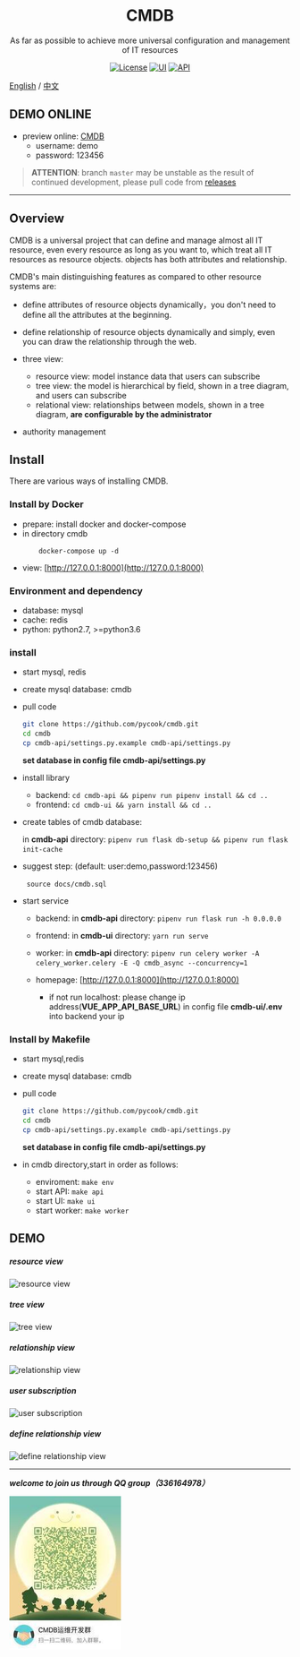 <h1 align="center">CMDB</h1>
<div align="center">

As far as possible to achieve more universal configuration and management of IT resources
</div>

<div align="center">

[![License](https://img.shields.io/badge/License-GPLv2-brightgreen)](https://github.com/pycook/cmdb/blob/master/LICENSE)
[![UI](https://img.shields.io/badge/UI-Ant%20Design%20Pro%20Vue-brightgreen)](https://github.com/sendya/ant-design-pro-vue) 
[![API](https://img.shields.io/badge/API-Flask-brightgreen)](https://github.com/pallets/flask) 

</div>


[English](README.md) / [中文](README_cn.md)

## DEMO ONLINE
- preview online: [CMDB](http://121.42.12.46:8000)
    - username: demo
    - password: 123456
    
> **ATTENTION**: branch `master` may be unstable as the result of continued development, please pull code from  [releases](https://github.com/pycook/cmdb/releases)

----
## Overview

CMDB is a universal project that can define and manage almost all IT resource, even every resource as long as you want to, which treat all IT resources as resource objects. objects has both attributes  and relationship.

CMDB's main distinguishing features as compared to other resource systems are:
- define attributes of resource objects dynamically，you don't need to define all the attributes at the beginning.
- define relationship of resource objects dynamically and simply, even you can draw the relationship through the web.
- three view:
    - resource view: model instance data that users can subscribe
    - tree view: the model is hierarchical by field, shown in a tree diagram, and users can subscribe
    - relational view: relationships between models, shown in a tree diagram, **are configurable by the administrator**

- authority management


## Install

There are various ways of installing CMDB.

### Install by Docker
- prepare: install docker and docker-compose
- in directory cmdb
    ```
        docker-compose up -d
    ```
- view: [http://127.0.0.1:8000](http://127.0.0.1:8000)

### Environment and dependency
- database: mysql
- cache: redis
- python: python2.7, >=python3.6

### install
- start mysql, redis
- create mysql database: cmdb
- pull code
    ```bash
    git clone https://github.com/pycook/cmdb.git
    cd cmdb
    cp cmdb-api/settings.py.example cmdb-api/settings.py
    ```
    **set database in config file cmdb-api/settings.py**

- install library
  - backend: ```cd cmdb-api && pipenv run pipenv install && cd ..```
  - frontend: ```cd cmdb-ui && yarn install && cd ..```
  
- create tables of cmdb database:
    
  in **cmdb-api** directory: ```pipenv run flask db-setup && pipenv run flask init-cache```
- suggest step: (default:  user:demo,password:123456)

    ``` source docs/cmdb.sql```

- start service
  - backend: in **cmdb-api** directory: ```pipenv run flask run -h 0.0.0.0```
  - frontend: in **cmdb-ui** directory: ```yarn run serve```
  - worker: in **cmdb-api** directory: ```pipenv run celery worker -A celery_worker.celery -E -Q cmdb_async --concurrency=1```
  
  - homepage:  [http://127.0.0.1:8000](http://127.0.0.1:8000)
    - if not run localhost: please change ip address(**VUE_APP_API_BASE_URL**) in config file **cmdb-ui/.env** into backend your ip

### Install by Makefile
- start mysql,redis
- create mysql database: cmdb
- pull code
    ```bash
    git clone https://github.com/pycook/cmdb.git
    cd cmdb
    cp cmdb-api/settings.py.example cmdb-api/settings.py
    ```
    **set database in config file cmdb-api/settings.py**

- in cmdb directory,start in order as follows:
    - enviroment: ```make env```
    - start API: ```make api```
    - start UI: ```make ui```
    - start worker: ```make worker```


## DEMO
##### resource view
![resource view](https://raw.githubusercontent.com/pycook/cmdb/master/cmdb-ui/public/cmdb-ci.jpeg) 

##### tree view
![tree view](https://raw.githubusercontent.com/pycook/cmdb/master/cmdb-ui/public/cmdb-tree.jpeg) 

##### relationship view
![relationship view](https://raw.githubusercontent.com/pycook/cmdb/master/cmdb-ui/public/cmdb-relation.jpeg) 

##### user subscription
![user subscription](https://raw.githubusercontent.com/pycook/cmdb/master/cmdb-ui/public/cmdb-preference.jpeg)

##### define relationship view
![define relationship view](https://raw.githubusercontent.com/pycook/cmdb/master/cmdb-ui/public/cmdb-relation-define.jpeg)

-----
_**welcome to join us through QQ group（336164978）**_

![QQgroup](cmdb-ui/public/qr_code.jpg)
